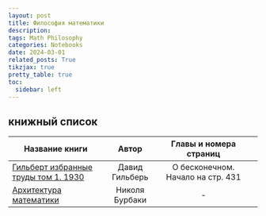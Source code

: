 ```yaml
---
layout: post
title: Философия математики
description: 
tags: Math Philosophy
categories: Notebooks
date: 2024-03-01
related_posts: True
tikzjax: true
pretty_table: true
toc:
  sidebar: left
---
```


## книжный список

| Название книги                                               |     Автор      |      Главы и номера страниц       |      |
| ------------------------------------------------------------ | :------------: | :-------------------------------: | :--: |
| [Гильберт избранные труды том 1. 1930](https://github.com/sirenexcelsior/sirenexcelsior.github.io/blob/master/assets/pdf/master_phi/Давид%20Гильберь.%20О%20бесконечном.%20Гильберт%20избранные%20труды%20том%201.pdf) | Давид Гильберь | О бесконечном. Начало на стр. 431 |      |
| [Архитектура математики](https://github.com/sirenexcelsior/sirenexcelsior.github.io/blob/master/assets/pdf/master_phi/Николя%20Бурбаки.%20Архитектура%20математики.pdf) | Николя Бурбаки |                 -                 |      |

